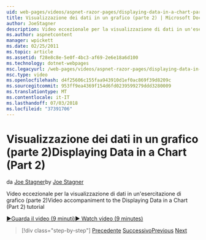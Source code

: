 ```yaml
---
uid: web-pages/videos/aspnet-razor-pages/displaying-data-in-a-chart-part-2
title: Visualizzazione dei dati in un grafico (parte 2) | Microsoft Docs
author: JoeStagner
description: Video eccezionale per la visualizzazione di dati in un'esercitazione di grafico (parte 2)
ms.author: aspnetcontent
manager: wpickett
ms.date: 02/25/2011
ms.topic: article
ms.assetid: f28e8c8e-5e0f-4bc3-af69-2e6e18a6d100
ms.technology: dotnet-webpages
msc.legacyurl: /web-pages/videos/aspnet-razor-pages/displaying-data-in-a-chart-part-2
msc.type: video
ms.openlocfilehash: d4f25606c155faa943910d1ef0ac869f39d8209c
ms.sourcegitcommit: 953ff9ea4369f154d6fd0239599279ddd3280009
ms.translationtype: MT
ms.contentlocale: it-IT
ms.lasthandoff: 07/03/2018
ms.locfileid: "37391706"
---
```

<a name="displaying-data-in-a-chart-part-2"></a><span data-ttu-id="832e7-103">Visualizzazione dei dati in un grafico (parte 2)</span><span class="sxs-lookup"><span data-stu-id="832e7-103">Displaying Data in a Chart (Part 2)</span></span>
====================
<span data-ttu-id="832e7-104">da [Joe Stagner](https://github.com/JoeStagner)</span><span class="sxs-lookup"><span data-stu-id="832e7-104">by [Joe Stagner](https://github.com/JoeStagner)</span></span>

<span data-ttu-id="832e7-105">Video eccezionale per la visualizzazione di dati in un'esercitazione di grafico (parte 2)</span><span class="sxs-lookup"><span data-stu-id="832e7-105">Video accompaniment to the Displaying Data in a Chart (Part 2) tutorial</span></span>

[<span data-ttu-id="832e7-106">&#9654;Guarda il video (9 minuti)</span><span class="sxs-lookup"><span data-stu-id="832e7-106">&#9654; Watch video (9 minutes)</span></span>](https://channel9.msdn.com/Blogs/ASP-NET-Site-Videos/displaying-data-in-a-chart-part-2)

> [!div class="step-by-step"]
> <span data-ttu-id="832e7-107">[Precedente](displaying-data-in-a-chart-part-1.md)
> [Successivo](working-with-files.md)</span><span class="sxs-lookup"><span data-stu-id="832e7-107">[Previous](displaying-data-in-a-chart-part-1.md)
[Next](working-with-files.md)</span></span>
